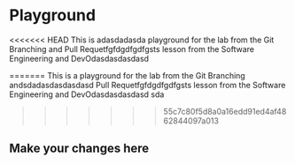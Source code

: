 # Playground
<<<<<<< HEAD
This is adasdadasda playground for the lab from the Git Branching and Pull Requetfgfdgdfgdfgsts lesson from the Software Engineering and DevOdasdasdasdasd

=======
This is a playground for the lab from the Git Branching andsdadasdasdasdasd Pull Requetfgfdgdfgdfgsts lesson from the Software Engineering and DevOdasdasdasdasd
sda
>>>>>>> 55c7c80f5d8a0a16edd91ed4af4862844097a013
## Make your changes here
